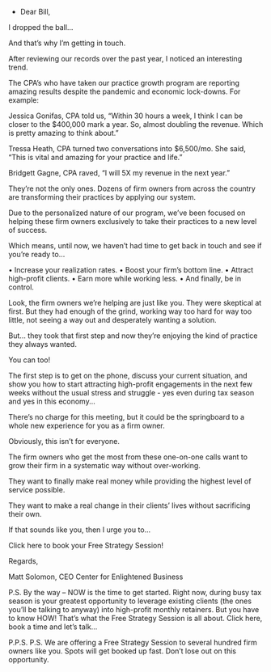 - Dear Bill,

I dropped the ball…

And that’s why I’m getting in touch.

After reviewing our records over the past year, I noticed an interesting trend. 

The CPA’s who have taken our practice growth program are reporting amazing results despite the pandemic and economic lock-downs. For example:

Jessica Gonifas, CPA told us, “Within 30 hours a week, I think I can be closer to the $400,000 mark a year. So, almost doubling the revenue. Which is pretty amazing to think about.” 

Tressa Heath, CPA turned two conversations into $6,500/mo. She said, “This is vital and amazing for your practice and life.” 

Bridgett Gagne, CPA raved, “I will 5X my revenue in the next year.” 

They’re not the only ones. Dozens of firm owners from across the country are transforming their  practices by applying our system. 

Due to the personalized nature of our program, we’ve been focused on helping these firm owners exclusively to take their practices to a new level of success. 

Which means, until now, we haven’t had time to get back in touch and see if you’re ready to…

•        Increase your realization rates.
•        Boost your firm’s bottom line.
•        Attract high-profit clients.
•        Earn more while working less.
•        And finally, be in control. 

Look, the firm owners we’re helping are just like you. They were skeptical at first. But they had enough of the grind, working way too hard for way too little, not seeing a way out and desperately wanting a solution. 

But… they took that first step and now they’re enjoying the kind of practice they always wanted. 

You can too!

The first step is to get on the phone, discuss your current situation, and show you how to start attracting high-profit engagements in the next few weeks without the usual stress and struggle - yes even during tax season and yes in this economy... 

There’s no charge for this meeting, but it could be the springboard to a whole new experience for you as a firm owner. 

Obviously, this isn’t for everyone. 

The firm owners who get the most from these one-on-one calls want to grow their firm in a systematic way without over-working. 

They want to finally make real money while providing the highest level of service possible. 

They want to make a real change in their clients’ lives without sacrificing their own. 

If that sounds like you, then I urge you to…

Click here to book your Free Strategy Session!

Regards,

Matt Solomon, CEO
Center for Enlightened Business

P.S. By the way – NOW is the time to get started. Right now, during busy tax season is your greatest opportunity to leverage existing clients (the ones you’ll be talking to anyway) into high-profit monthly retainers. But you have to know HOW! That’s what the Free Strategy Session is all about. Click here, book a time and let’s talk…

P.P.S. P.S. We are offering a Free Strategy Session to several hundred firm owners like you. Spots will get booked up fast. Don’t lose out on this opportunity.

